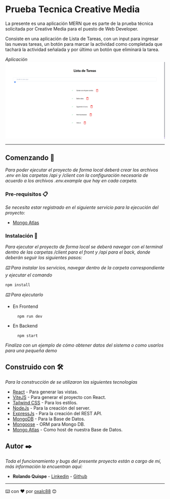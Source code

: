 # Prueba Tecnica Creative Media

La presente es una aplicación MERN que es parte de la prueba técnica solicitada por Creative Media para el puesto de Web Developer.

Consiste en una aplicación de Lista de Tareas, con un input para ingresar las nuevas tareas, un botón para marcar la actividad como completada que tachará la actividad señalada y por último un botón que eliminará la tarea.

_Aplicación_
![Presentacion](./assets/CRUD.png)

___


## Comenzando 🚀

_Para poder ejecutar el proyecto de forma local deberá crear los archivos .env en las carpetas /api y /client con la configuración necesaria de acuerdo a los archivos .env.example que hay en cada carpeta._



### Pre-requisitos 📋

_Se necesita estar registrado en el siguiente servicio para la ejecución del proyecto:_

* [Mongo Atlas](https://www.mongodb.com/es/atlas/database)

### Instalación 🔧

_Para ejecutar el proyecto de forma local se deberá navegar con el terminal dentro de las carpetas /client para el front y /api para el back, donde deberán seguir los siguientes pasos:_


_⌨️ Para instalar los servicios, navegar dentro de la carpeta correspondiente y ejecutar el comando_

```
npm install
```

_⌨️ Para ejecutarlo_

* En Frontend

        npm run dev

* En Backend

        npm start


_Finaliza con un ejemplo de cómo obtener datos del sistema o como usarlos para una pequeña demo_


## Construido con 🛠️

_Para la construcción de se utilizaron las siguientes tecnologías_

* [React](https://es.reactjs.org/) - Para generar las vistas.
* [ViteJS](https://vitejs.dev/) - Para generar el proyecto con React.
* [Tailwind CSS](https://tailwindcss.com/) - Para los estilos.
* [NodeJs](https://nodejs.org/en/) - Para la creación del server.
* [ExpressJs](https://expressjs.com/es/) - Para la creación del REST API.
* [MongoDB](https://www.mongodb.com/) - Para la Base de Datos.
* [Mongoose](https://mongoosejs.com/) - ORM para Mongo DB.
* [Mongo Atlas](https://www.mongodb.com/es/atlas/database) - Como host de nuestra Base de Datos.

## Autor ✒️

_Toda el funcionamiento y bugs del presente proyecto están a cargo de mí, más información la encuentran aquí:_

* **Rolando Quispe** - [Linkedin](https://www.linkedin.com/in/rolando-quispe/) - [Github](https://github.com/oxalc88)


---
⌨️ con ❤️ por [oxalc88](https://github.com/oxalc88) 😊
